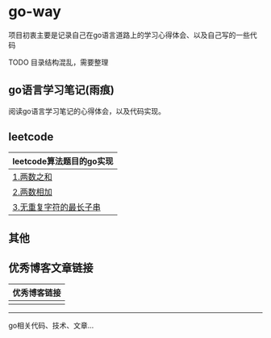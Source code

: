 # go-way
项目初衷主要是记录自己在go语言道路上的学习心得体会、以及自己写的一些代码

TODO 目录结构混乱，需要整理

## go语言学习笔记(雨痕)
阅读go语言学习笔记的心得体会，以及代码实现。

## leetcode
|leetcode算法题目的go实现|
|---|
|[1.两数之和](/leetcode/1.两数之和/main.go)|
|[2.两数相加](/leetcode/2.两数相加/main.go)|
|[3.无重复字符的最长子串](/leetcode/3.无重复字符的最长子串/main.go)|


## 其他


## 优秀博客文章链接
|优秀博客链接|
|---|
||

----
go相关代码、技术、文章...
